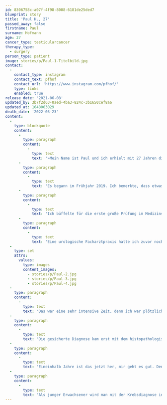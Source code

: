 ```yaml
---
id: 8306758c-a07f-4f98-8008-6181de25ded7
blueprint: story
title: 'Paul H., 27'
passed_away: false
firstname: Paul
surname: Hofmann
age: 27
cancer_type: testicularcancer
therapy_type:
  - surgery
person_type: patient
image: stories/p/Paul-1-Titelbild.jpg
contact:
  -
    contact_type: instagram
    contact_text: pfhof
    contact_url: 'https://www.instagram.com/pfhof/'
    type: links
    enabled: true
release_date: '2021-06-08'
updated_by: 3b7f2d63-0aed-4ba3-824c-3b1650cef8a6
updated_at: 1648063029
death_date: '2022-03-23'
content:
  -
    type: blockquote
    content:
      -
        type: paragraph
        content:
          -
            type: text
            text: '»Mein Name ist Paul und ich erhielt mit 27 Jahren die Diagnose Hodentumor. Ich begann gerade mein Zweitstudium im Bereich Humanmedizin, nachdem ich bereits als Zahnarzt gearbeitet hatte. Mein Berufswunsch: Facharzt für Mund-, Kiefer- und Gesichtschirurgie.'
      -
        type: paragraph
        content:
          -
            type: text
            text: 'Es begann im Frühjahr 2019. Ich bemerkte, dass etwas mit meinem Körper nicht stimmte. Erklären konnte ich es meinem Hausarzt nicht, es waren ganz unspezifische Symptome: Eine leichte Abgeschlagenheit würde es vielleicht ganz gut beschreiben. Zunächst konnte nichts festgestellt werden – der Sommer verging.'
      -
        type: paragraph
        content:
          -
            type: text
            text: 'Ich büffelte für die erste große Prüfung im Medizinstudium, anschließend flog ich zusammen mit meiner Freundin nach Sizilien. Im Urlaub begann es mit einem immer wiederkehrenden spontanen einseitigen Ziehen in der Leiste. Ich behielt es erstmal für mich und versuchte die Leiste nach möglichen Bruchpforten abzutasten, denn einen ähnlichen Schmerz hatte ich bereits mit 18 Jahren durch eine dann diagnostizierte Leistenhernie gehabt. Da die Leistenschmerzen stärker wurden, begann ich auch die Hoden beidseits abzutasten und bemerkte, dass sich einer anders anfühlte.'
      -
        type: paragraph
        content:
          -
            type: text
            text: 'Eine urologische Facharztpraxis hatte ich zuvor noch nie aufgesucht, es war wirklich schwierig, schnell einen Termin zu bekommen. Glücklicherweise konnte ich mich über ein Online-Terminvergabeportal kurz nach dem Urlaub in einer Facharztpraxis vorstellen. Von der Diagnose bis zur Therapie vergingen bei mir zum Glück nur ein paar Tage. Die Urologin musste mir nach körperlicher und sonografischer Untersuchung den hochgradigen Verdacht auf einen Hodentumor mitteilen. Ich fiel aus allen Wolken, damit hatte ich nicht gerechnet. Am nächsten Tag stellte ich mich in einer urologischen Hochschulambulanz vor. Innerhalb der darauffolgenden Woche erfolgten alle wichtigen Termine: Kryokonservierung, CT-Staging und OP.'
  -
    type: set
    attrs:
      values:
        type: images
        content_images:
          - stories/p/Paul-2.jpg
          - stories/p/Paul-3.jpg
          - stories/p/Paul-4.jpg
  -
    type: paragraph
    content:
      -
        type: text
        text: 'Das war eine sehr intensive Zeit, denn ich war plötzlich mit zukünftigen Fragestellungen konfrontiert: Möchte ich meinen zukünftigen Kinderwunsch absichern vor einer potenziell keimzellschädigenden Erkrankung – mögliche Fertilitätseinschränkung bis hin zu einem vollständigen Verlust nach Therapie – und Spermatozoen einfrieren lassen – Kryokonservierung vor operativem Eingriff? Kann ich mein Zweitstudium fortsetzen? Wie finanziere ich mir die nächsten Monate, wenn ich temporär arbeitsunfähig bin? Ich hatte keine finanziellen Rücklagen. Trotz Krebsdiagnose nahm ich mir vor, meinen Alltag weiterhin so gut es geht normal zu gestalten. Zwei Wochen nach der Operation startete das neue Semester, ich improvisierte – mit OP-Wunde lief ich dann eben in Jogginghose über den Campus.'
  -
    type: paragraph
    content:
      -
        type: text
        text: 'Die gesicherte Diagnose kam erst mit dem histopathologischen Ergebnis (eine feingewebliche Untersuchung): Hodentumor vom Typ Nicht-Seminom, clinical stage IA (pT1, keine Blut-/Lymphgefäßinfiltration). Nach kurzfristigem Re-Staging nach sechs Wochen mittels CT und Tumormarkerkontrolle entschieden wir uns nach Leitlinienempfehlung eine sogenannte aktive Überwachung (Surveillance) zu beginnen. Das bedeutet eine engmaschige Kontrolle mit vierteljährlicher Ultraschalluntersuchung der Bauchschlagader, der Nieren beidseits und des verbliebenen Hodens sowie einer Blutabnahme (Tumormarkerkontrolle) und halbjährlicher Bildgebung (CT oder – da ich im Verlauf eine allergische Reaktion auf das jodhaltige Kontrastmittel bekam – mittels MRT) ohne eine zusätzliche Chemotherapie.'
  -
    type: paragraph
    content:
      -
        type: text
        text: 'Eineinhalb Jahre ist das jetzt her, mir geht es gut. Den Arzt, den ich immer noch am häufigsten sehe, ist mein Urologe. Das Zweitstudium habe ich mittlerweile aufgegeben und arbeite wieder als Zahnarzt. Ich habe gemerkt, dass ich mehr Zeit für Familie, Freunde und mich brauche. Zudem waren meine finanziellen Ressourcen endlich und die Kosten der Kryokonservierung musste ich selbst übernehmen.'
  -
    type: paragraph
    content:
      -
        type: text
        text: 'Als junger Erwachsener wird man mit der Krebsdiagnose in einer Lebensphase konfrontiert, die man eigentlich dem Lebensaufbau widmet. Das hinterlässt Spuren – physischer wie auch psychischer Art. Ich wünsche allen Betroffenen viel Kraft und liebe junge Männer da draußen: Tastet eure Hoden regelmäßig ab, wenn ihr euch unsicher seid, scheut nicht davor, einen Urologen aufzusuchen.«'
---
```

